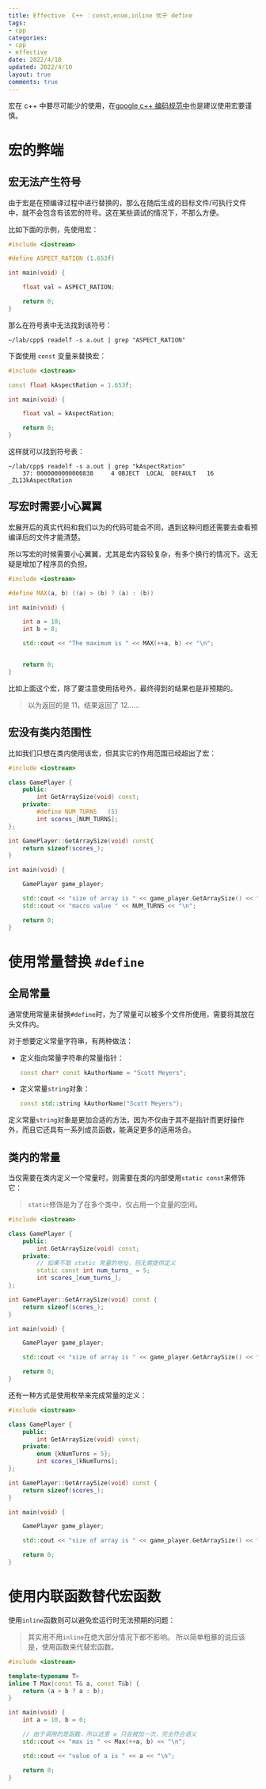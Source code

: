 ```yaml
---
title: Effective  C++ ：const,enum,inline 优于 define
tags: 
- cpp
categories:
- cpp
- effective
date: 2022/4/10
updated: 2022/4/10
layout: true
comments: true
---
```

 
宏在 c++ 中要尽可能少的使用，在[google c++ 编码规范中](https://zh-google-styleguide.readthedocs.io/en/latest/google-cpp-styleguide/others/#preprocessor-macros)也是建议使用宏要谨慎。

<!--more-->

# 宏的弊端

## 宏无法产生符号

由于宏是在预编译过程中进行替换的，那么在随后生成的目标文件/可执行文件中，就不会包含有该宏的符号。这在某些调试的情况下，不那么方便。

比如下面的示例，先使用宏：

```cpp
#include <iostream>

#define ASPECT_RATION (1.653f)

int main(void) {

    float val = ASPECT_RATION;

    return 0;
}
```

那么在符号表中无法找到该符号：

```shell
~/lab/cpp$ readelf -s a.out | grep "ASPECT_RATION"
```

下面使用 `const` 变量来替换宏：

```cpp
#include <iostream>

const float kAspectRation = 1.653f;

int main(void) {

    float val = kAspectRation;

    return 0;
}
```

这样就可以找到符号表：

``` shell
~/lab/cpp$ readelf -s a.out | grep "kAspectRation"
    37: 0000000000000838     4 OBJECT  LOCAL  DEFAULT   16 _ZL13kAspectRation
```

## 写宏时需要小心翼翼

宏展开后的真实代码和我们以为的代码可能会不同，遇到这种问题还需要去查看预编译后的文件才能清楚。

所以写宏的时候需要小心翼翼，尤其是宏内容较复杂，有多个换行的情况下。这无疑是增加了程序员的负担。

```cpp
#include <iostream>

#define MAX(a, b) ((a) > (b) ? (a) : (b))

int main(void) {

    int a = 10;
    int b = 8;

    std::cout << "The maximum is " << MAX(++a, b) << "\n";


    return 0;
}
```

比如上面这个宏，除了要注意使用括号外，最终得到的结果也是非预期的。
> 以为返回的是 11，结果返回了 12……

## 宏没有类内范围性

比如我们只想在类内使用该宏，但其实它的作用范围已经超出了宏：

```cpp
#include <iostream>

class GamePlayer {
    public:
        int GetArraySize(void) const;
    private:
        #define NUM_TURNS   (5)
        int scores_[NUM_TURNS];
};

int GamePlayer::GetArraySize(void) const{
    return sizeof(scores_);
}

int main(void) {

    GamePlayer game_player;

    std::cout << "size of array is " << game_player.GetArraySize() << "\n";
    std::cout << "macro value " << NUM_TURNS << "\n";

    return 0;
}
```

# 使用常量替换 `#define`

## 全局常量

通常使用常量来替换`#define`时，为了常量可以被多个文件所使用，需要将其放在头文件内。

对于想要定义常量字符串，有两种做法：

- 定义指向常量字符串的常量指针：

  ```cpp
  const char* const kAuthorName = "Scott Meyers";
  ```

- 定义常量`string`对象：

  ```cpp
  const std::string kAuthorName("Scott Meyers");
  ```

定义常量`string`对象是更加合适的方法，因为不仅由于其不是指针而更好操作外，而且它还具有一系列成员函数，能满足更多的适用场合。

## 类内的常量

当仅需要在类内定义一个常量时，则需要在类的内部使用`static const`来修饰它：

> `static`修饰是为了在多个类中，仅占用一个变量的空间。

```cpp
#include <iostream>

class GamePlayer {
    public:
        int GetArraySize(void) const;
    private:
    	// 如果不取 static 常量的地址，则无需提供定义
        static const int num_turns_ = 5;
        int scores_[num_turns_];
};

int GamePlayer::GetArraySize(void) const {
    return sizeof(scores_);
}

int main(void) {

    GamePlayer game_player;

    std::cout << "size of array is " << game_player.GetArraySize() << "\n";

    return 0;
}
```

还有一种方式是使用枚举来完成常量的定义：

```cpp
#include <iostream>

class GamePlayer {
    public:
        int GetArraySize(void) const;
    private:
        enum {kNumTurns = 5};
        int scores_[kNumTurns];
};

int GamePlayer::GetArraySize(void) const {
    return sizeof(scores_);
}

int main(void) {

    GamePlayer game_player;

    std::cout << "size of array is " << game_player.GetArraySize() << "\n";

    return 0;
}
```

# 使用内联函数替代宏函数

使用`inline`函数则可以避免宏运行时无法预期的问题：
> 其实用不用`inline`在绝大部分情况下都不影响。
> 所以简单粗暴的说应该是，使用函数来代替宏函数。

```cpp
#include <iostream>

template<typename T>
inline T Max(const T& a, const T&b) {
    return (a > b ? a : b);
}

int main(void) {
    int a = 10, b = 0;

    // 由于调用的是函数，所以这里 a 只会被加一次，完全符合语义
    std::cout << "max is " << Max(++a, b) << "\n";

    std::cout << "value of a is " << a << "\n";

    return 0;
}
```
